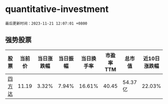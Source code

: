 # quantitative-investment

`最后更新时间：2023-11-21 12:07:01 +0800`

## 强势股票

|股票|当前价|当日涨跌幅|当日振幅|当日换手率|市盈率TTM|总市值|近10日涨跌幅|
|----|----|----|----|----|----|----|----|
|[四方达](https://xueqiu.com/S/SZ300179)|11.19|3.32%|7.94%|16.61%|40.45|54.37亿|22.03%|
